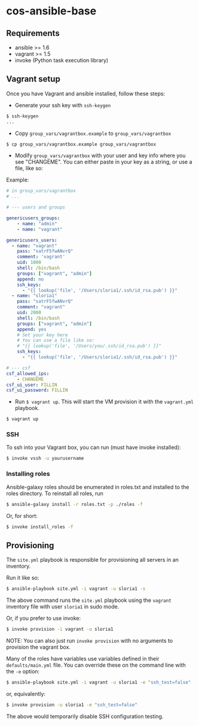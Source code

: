 # cos-ansible-base

## Requirements 

- ansible >= 1.6
- vagrant >= 1.5
- invoke (Python task execution library)

## Vagrant setup

Once you have Vagrant and ansible installed, follow these steps:

- Generate your ssh key with `ssh-keygen`

```bash
$ ssh-keygen
...
```

- Copy `group_vars/vagrantbox.example` to `group_vars/vagrantbox`

```bash
$ cp group_vars/vagrantbox.example group_vars/vagrantbox
```

- Modify `group_vars/vagrantbox` with your user and key info where you see "CHANGEME". You can either paste in your key as a string, or use a file, like so:

Example: 

```yaml
# in group_vars/vagrantbox
# ...

# --- users and groups

genericusers_groups:
    - name: "admin"
    - name: "vagrant"

genericusers_users:
  - name: "vagrant"
    pass: "satrF5fwANvrQ"
    comment: 'vagrant'
    uid: 1000
    shell: /bin/bash
    groups: ["vagrant", "admin"]
    append: no
    ssh_keys:
      - "{{ lookup('file', '/Users/sloria1/.ssh/id_rsa.pub') }}"
  - name: "sloria1"
    pass: "satrF5fwANvrQ"
    comment: "vagrant"
    uid: 2000
    shell: /bin/bash
    groups: ["vagrant", "admin"]
    append: yes
    # Set your key here
    # You can use a file like so:
    # "{{ lookup('file', '/Users/you/.ssh/id_rsa.pub') }}"
    ssh_keys:
      - "{{ lookup('file', '/Users/sloria1/.ssh/id_rsa.pub') }}"

# --- csf
csf_allowed_ips:
    - CHANGEME
csf_ui_user: FILLIN
csf_ui_password: FILLIN

```

- Run `$ vagrant up`. This will start the VM provision it with the `vagrant.yml` playbook.

```bash
$ vagrant up
```

### SSH

To ssh into your Vagrant box, you can run (must have invoke installed):

```bash
$ invoke vssh -u yourusername
```


### Installing roles

Ansible-galaxy roles should be enumerated in roles.txt and installed to the roles directory. To reinstall all roles, run

```bash
$ ansible-galaxy install -r roles.txt -p ./roles -f
```

Or, for short:

```bash
$ invoke install_roles -f
```


## Provisioning 

The `site.yml` playbook is responsible for provisioning all servers in an inventory.

Run it like so:

```bash
$ ansible-playbook site.yml -i vagrant -u sloria1 -s
```

The above command runs the `site.yml` playbook using the `vagrant` inventory file with user `sloria1` in sudo mode.

Or, if you prefer to use invoke:

```bash
$ invoke provision -i vagrant -u sloria1
```

NOTE: You can also just run `invoke provision` with no arguments to provision the vagrant box.

Many of the roles have variables use variables defined in their `defaults/main.yml` file. You can override these on the command line with the `-e` option:

```bash
$ ansible-playbook site.yml -i vagrant -u sloria1 -e "ssh_test=false"
```

or, equivalently:

```bash
$ invoke provision -u sloria1 -e "ssh_test=false"
```

The above would temporarily disable SSH configuration testing.




